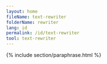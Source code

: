 ```yaml
---
layout: home
fileName: text-rewriter
folderName: rewriter
lang: id
permalink: /id/text-rewriter
tool: text-rewriter
---
```

{% include section/paraphrase.html %}
